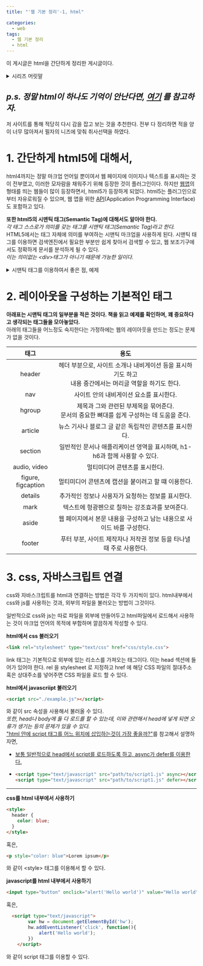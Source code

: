 ```yaml
---
title: "'웹 기본 정리'-1, html"

categories:
  - web
tags:
  - 웹 기본 정리
  - html
---
```

이 게시글은 html을 간단하게 정리한 게시글이다.

<details>
<summary>시리즈 머릿말</summary>
<div markdown = 1>

전공 뭐 듣지 같은 토이 프로젝트를 진행하면서, html/css/js를 어느정도 사용했기 때문에, 이번 방학에 계획한 웹 게임 프로젝트 정도는 무난하게 진행할 수 있을 것이라고 생각하였다. 하지만 오랜만에 사용하는 문법에 작업 속도가 너무 느리다고 생각이 되었고, 결국 도서관에서 이와 관련한 책들을 빌려와 공부를 다시 시작하게 되었다.

<img src="https://raw.githubusercontent.com/woog2roid/woog2roid.github.io/master/_posts/%EC%9B%B9%20%EA%B8%B0%EB%B3%B8%20%EC%A0%95%EB%A6%AC/images/%EC%A0%84%EA%B3%B5%EB%AD%90%EB%93%A3%EC%A7%80.png" width="500" height="230">   

이전에 작업했던 전공 뭐 듣지 프로젝트인데, 완성도 하지 않았고 강의들을 학년별로 나열한거에 오류도 있다...

이전에 html/css/js와 관련한 공부는 책이나 강의를 들은 것이 아니고 그저 인터넷에서 지식을 조각모음 한 것이기 때문에 다시 복기를 하기에도 어려움이 있고, 체계적으로 공부하지 않은 지식의 한계를 느껴 이 포스트를 쓰게 되었다.  
__물론 이번 포스트 또한 철저히 본인의 기준에서 나중에 다시 찾아볼 때 용이하도록 작성할 예정이다.__

</div>
</details>

## _p.s. 정말 html이 하나도 기억이 안난다면, [여기](http://webberstudy.com/html-css) 를 참고하자._
저 사이트를 통해 적당히 다시 감을 잡고 보는 것을 추천한다. 전부 다 정리하면 적을 양이 너무 많아져서 필자의 니즈에 맞춰 취사선택을 하였다.

# 1. 간단하게 html5에 대해서,
html4까지는 정말 마크업 언어일 뿐이여서 웹 페이지에  이미지나 텍스트를 표시하는 것이 전부였고, 이러한 모자람을 채워주기 위해 등장한 것이 플러그인이다. 하지만 [웹앱](https://ko.wikipedia.org/wiki/%EC%9B%B9_%EC%95%A0%ED%94%8C%EB%A6%AC%EC%BC%80%EC%9D%B4%EC%85%98)의 형태를 띄는 웹들이 많이 등장하면서, html5가 등장하게 되었다. html5는 플러그인으로 부터 자유로워질 수 있으며, 웹 앱을 위한 [API](https://ko.wikipedia.org/wiki/API)(Application Programming Interface)도 포함하고 있다. 

__또한 html5의 시맨틱 태그(Semantic Tag)에 대해서도 알아야 한다.__  
_각 태그 스스로가 의미를 갖는 태그를 시맨틱 태그(Semantic Tag)라고 한다._  
HTML5에서는 태그 자체에 의미를 부여하는 시맨틱 마크업을 사용하게 된다. 시맨틱 태그를 이용하면 검색엔진에서 필요한 부분만 쉽게 찾아서 검색할 수 있고, 웹 보조기구에서도 정확하게 문서를 분석하게 될 수 있다.  
_이는 의미없는 \<div>태그가 아니기 때문에 가능한 일이다._
<details>
<summary>시맨틱 태그를 이용하여서 좋은 점, 예제</summary>
<div markdown = 1>

html4에서는 
```
<div id  = "nav"> ~~~~~~ </div>
```
와 같이 nav를 표현하였다면,  

-----

<u>html5에서는 시맨틱 태그를 이용하여서</u>
```
<nav> ~~~~~~ </nav>
```
<u>와 같이 편하게 사용할 수 있다.</u>

_이는, 문서의 구조를 한번에 알기 편하게 해준다._

</div>
</details>

# 2. 레이아웃을 구성하는 기본적인 태그
__아래표는 시맨틱 태그의 일부분을 적은 것이다. 책을 읽고 예제를 확인하며, 꽤 중요하다고 생각되는 태그들을 모아놓았다.__  
아래의 태그들을 어느정도 숙지한다는 가정하에는 웹의 레이아웃을 만드는 정도는 문제가 없을 것이다.  

|태그|용도|  
|:---:|:---:|  
|header|헤더 부분으로, 사이트 소개나 내비게이션 등을 표시하기도 하고<br>내용 중간에서는 머리글 역할을 하기도 한다.|  
|nav|사이트 안의 내비게이션 요소를 표시한다.|  
|hgroup|제목과 그와 관련된 부제목을 묶어준다.<br>문서의 중요한 뼈대를 쉽게 구성하는 데 도움을 준다.|  
|article|뉴스 기사나 블로그 글 같은 독립적인 콘텐츠를 표시한다.|  
|section|일반적인 문서나 애플리케이션 영역을 표시하며, h1-h6과 함께 사용할 수 있다.|  
|audio, video|멀티미디어 콘텐츠를 표시한다.|  
|figure, figcaption|멀티미디어 콘텐츠에 캡션을 붙이려고 할 떄 이용한다.|  
|details|추가적인 정보나 사용자가 요청하는 정보를 표시한다.|  
|mark|텍스트에 형광펜으로 칠하는 강조효과를 보여준다.|  
|aside|웹 페이지에서 본문 내용을 구성하고 남는 내용으로 사이드 바를 구성한다.|  
|footer|푸터 부분, 사이트 제작자나 저작권 정보 등을 타나낼 때 주로 사용한다.|  

# 3. css, 자바스크립트 연결
css와 자바스크립트를 html과 연결하는 방법은 각각 두 가지씩이 있다. html내부에서 css와 js를 사용하는 것과, 외부의 파일을 불러오는 방법이 그것이다.

일반적으로 css와 js는 따로 파일을 외부에 만들어두고 html파일에서 로드해서 사용하는 것이 마크업 언어의 목적에 부합하며 깔끔하게 작성할 수 있다.

__html에서 css 불러오기__  
``` html
<link rel="stylesheet" type="text/css" href="css/style.css">
```  
link 태그는 기본적으로 외부에 있는 리소스를 가져오는 태그이다. 이는 head 섹션에 들어가 있어야 한다. rel 을 stylesheet 로 지정하고 href 에 해당 CSS 파일의 절대주소 혹은 상대주소를 넣어주면 CSS 파일을 로드 할 수 있다.

__html에서 javascriipt 불러오기__  
```html
<script src="./example.js"></script>
```  
와 같이 src 속성을 사용해서 불러올 수 있다.  
_또한, head나 body에 둘 다 로드를 할 수 있는데, 이와 관련해서 head에 넣게 되면 오류가 생기는 등의 문제가 있을 수 있다._  
["html 안에 script 태그를 어느 위치에 삽입하는것이 가장 좋을까?"](https://dailydev.tistory.com/15)를 참고해서 설명하자면,
- <u>보통 일반적으로 head에서 script를 로드하도록 하고, async가 defer를 이용한다.</u>
- ``` html 
  <script type="text/javascript" src="path/to/script1.js" async></script>
  <script type="text/javascript" src="path/to/script1.js" defer></script>
  ```

-----

__css를 html 내부에서 사용하기__  
``` html
<style>
  header {
    color: blue;
  }
</style>
```
혹은,
``` html
<p style="color: blue">Lorem ipsum</p>
```
와 같이 \<style> 태그를 이용해서 할 수 있다.

__javascript를 html 내부에서 사용하기__  
```html
<input type="button" onclick="alert('Hello world')" value="Hello world" />
```
혹은,
```html 
  <script type="text/javascript">
        var hw = document.getElementById('hw');
        hw.addEventListener('click', function(){
            alert('Hello world');
        })
    </script>
``` 
와 같이 script 태그를 이용할 수 있다.